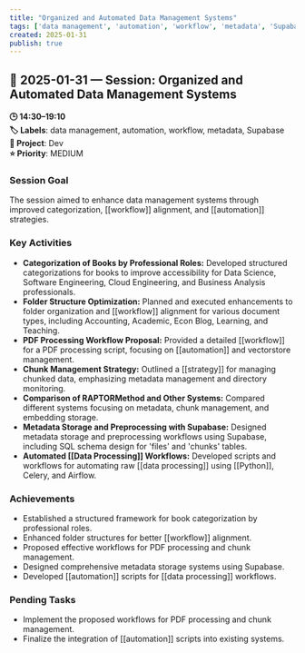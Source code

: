```yaml
---
title: "Organized and Automated Data Management Systems"
tags: ['data management', 'automation', 'workflow', 'metadata', 'Supabase']
created: 2025-01-31
publish: true
---
```


## 📅 2025-01-31 — Session: Organized and Automated Data Management Systems

**🕒 14:30–19:10**  
**🏷️ Labels**: data management, automation, workflow, metadata, Supabase  
**📂 Project**: Dev  
**⭐ Priority**: MEDIUM  


### Session Goal
The session aimed to enhance data management systems through improved categorization, [[workflow]] alignment, and [[automation]] strategies.

### Key Activities
- **Categorization of Books by Professional Roles:** Developed structured categorizations for books to improve accessibility for Data Science, Software Engineering, Cloud Engineering, and Business Analysis professionals.
- **Folder Structure Optimization:** Planned and executed enhancements to folder organization and [[workflow]] alignment for various document types, including Accounting, Academic, Econ Blog, Learning, and Teaching.
- **PDF Processing Workflow Proposal:** Provided a detailed [[workflow]] for a PDF processing script, focusing on [[automation]] and vectorstore management.
- **Chunk Management Strategy:** Outlined a [[strategy]] for managing chunked data, emphasizing metadata management and directory monitoring.
- **Comparison of RAPTORMethod and Other Systems:** Compared different systems focusing on metadata, chunk management, and embedding storage.
- **Metadata Storage and Preprocessing with Supabase:** Designed metadata storage and preprocessing workflows using Supabase, including SQL schema design for 'files' and 'chunks' tables.
- **Automated [[Data Processing]] Workflows:** Developed scripts and workflows for automating raw [[data processing]] using [[Python]], Celery, and Airflow.

### Achievements
- Established a structured framework for book categorization by professional roles.
- Enhanced folder structures for better [[workflow]] alignment.
- Proposed effective workflows for PDF processing and chunk management.
- Designed comprehensive metadata storage systems using Supabase.
- Developed [[automation]] scripts for [[data processing]] workflows.

### Pending Tasks
- Implement the proposed workflows for PDF processing and chunk management.
- Finalize the integration of [[automation]] scripts into existing systems.
